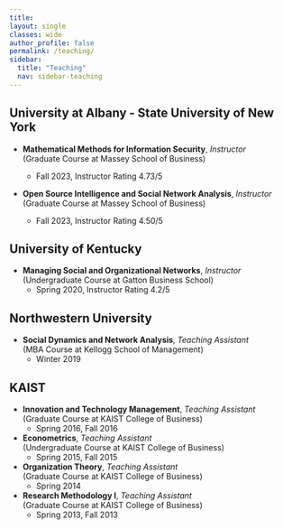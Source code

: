 ```yaml
---
title: 
layout: single
classes: wide
author_profile: false
permalink: /teaching/
sidebar:
  title: "Teaching"
  nav: sidebar-teaching
---
```

## University at Albany - State University of New York
+ **Mathematical Methods for Information Security**, *Instructor*     
(Graduate Course at Massey School of Business)
  + Fall 2023, Instructor Rating 4.73/5

+ **Open Source Intelligence and Social Network Analysis**, *Instructor*     
(Graduate Course at Massey School of Business)
  + Fall 2023, Instructor Rating 4.50/5


## University of Kentucky
+ **Managing Social and Organizational Networks**, *Instructor*     
(Undergraduate Course at Gatton Business School)
  + Spring 2020, Instructor Rating 4.2/5


## Northwestern University
+ **Social Dynamics and Network Analysis**, *Teaching Assistant*   
(MBA Course at Kellogg School of Management) 
  + Winter 2019  


## KAIST
+ **Innovation and Technology Management**, *Teaching Assistant*   
(Graduate Course at KAIST College of Business) 
  + Spring 2016, Fall 2016  
+ **Econometrics**, *Teaching Assistant*   
(Undergraduate Course at KAIST College of Business)
  + Spring 2015, Fall 2015  
+ **Organization Theory**, *Teaching Assistant*  
(Graduate Course at KAIST College of Business)
  + Spring 2014  
+ **Research Methodology I**, *Teaching Assistant*    
(Graduate Course at KAIST College of Business)
  + Spring 2013, Fall 2013  
